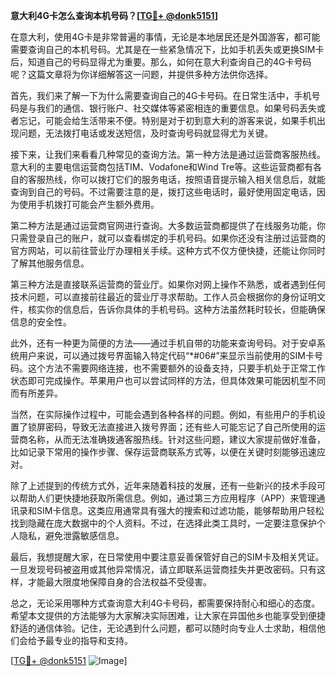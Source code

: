 **意大利4G卡怎么查询本机号码？[[TG💪+ @donk5151](https://t.me/s/donk5151)]**

在意大利，使用4G卡是非常普遍的事情，无论是本地居民还是外国游客，都可能需要查询自己的本机号码。尤其是在一些紧急情况下，比如手机丢失或更换SIM卡后，知道自己的号码显得尤为重要。那么，如何在意大利查询自己的4G卡号码呢？这篇文章将为你详细解答这一问题，并提供多种方法供你选择。

首先，我们来了解一下为什么需要查询自己的4G卡号码。在日常生活中，手机号码是与我们的通信、银行账户、社交媒体等紧密相连的重要信息。如果号码丢失或者忘记，可能会给生活带来不便。特别是对于初到意大利的游客来说，如果手机出现问题，无法拨打电话或发送短信，及时查询号码就显得尤为关键。

接下来，让我们来看看几种常见的查询方法。第一种方法是通过运营商客服热线。意大利的主要电信运营商包括TIM、Vodafone和Wind Tre等。这些运营商都有各自的客服热线，你可以拨打它们的服务电话，按照语音提示输入相关信息后，就能查询到自己的号码。不过需要注意的是，拨打这些电话时，最好使用固定电话，因为使用手机拨打可能会产生额外费用。

第二种方法是通过运营商官网进行查询。大多数运营商都提供了在线服务功能，你只需登录自己的账户，就可以查看绑定的手机号码。如果你还没有注册过运营商的官方网站，可以前往营业厅办理相关手续。这种方式不仅方便快捷，还能让你同时了解其他服务信息。

第三种方法是直接联系运营商的营业厅。如果你对网上操作不熟悉，或者遇到任何技术问题，可以直接前往最近的营业厅寻求帮助。工作人员会根据你的身份证明文件，核实你的信息后，告诉你具体的手机号码。这种方法虽然耗时较长，但能确保信息的安全性。

此外，还有一种更为简便的方法——通过手机自带的功能来查询号码。对于安卓系统用户来说，可以通过拨号界面输入特定代码“*#06#”来显示当前使用的SIM卡号码。这个方法不需要网络连接，也不需要额外的设备支持，只要手机处于正常工作状态即可完成操作。苹果用户也可以尝试同样的方法，但具体效果可能因机型不同而有所差异。

当然，在实际操作过程中，可能会遇到各种各样的问题。例如，有些用户的手机设置了锁屏密码，导致无法直接进入拨号界面；还有些人可能忘记了自己所使用的运营商名称，从而无法准确拨通客服热线。针对这些问题，建议大家提前做好准备，比如记录下常用的操作步骤、保存运营商联系方式等，以便在关键时刻能够迅速应对。

除了上述提到的传统方式外，近年来随着科技的发展，还有一些新兴的技术手段可以帮助人们更快捷地获取所需信息。例如，通过第三方应用程序（APP）来管理通讯录和SIM卡信息。这类应用通常具有强大的搜索和过滤功能，能够帮助用户轻松找到隐藏在庞大数据中的个人资料。不过，在选择此类工具时，一定要注意保护个人隐私，避免泄露敏感信息。

最后，我想提醒大家，在日常使用中要注意妥善保管好自己的SIM卡及相关凭证。一旦发现号码被盗用或其他异常情况，请立即联系运营商挂失并更改密码。只有这样，才能最大限度地保障自身的合法权益不受侵害。

总之，无论采用哪种方式查询意大利4G卡号码，都需要保持耐心和细心的态度。希望本文提供的方法能够为大家解决实际困难，让大家在异国他乡也能享受到便捷舒适的通信体验。记住，无论遇到什么问题，都可以随时向专业人士求助，相信他们会给予最专业的指导和支持。

[[TG💪+ @donk5151](https://t.me/s/donk5151) ![Image](https://i.postimg.cc/rwNCRYN7/Snipaste-2025-04-30-17-27-05.png)]